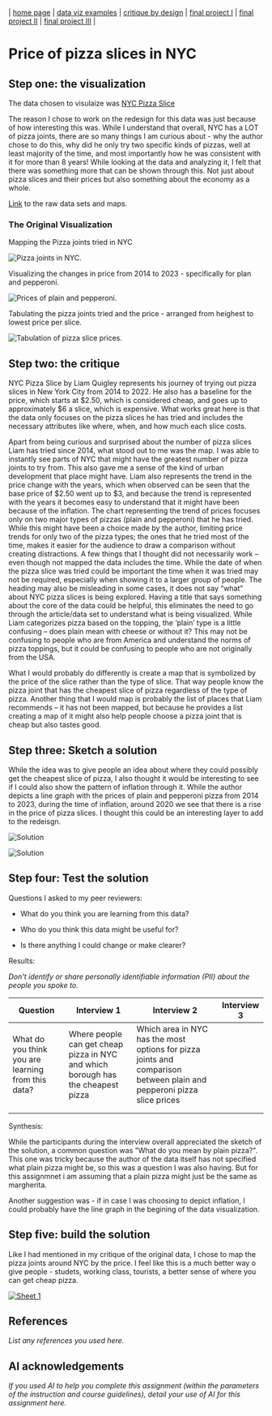 | [home page](https://cmustudent.github.io/tswd-portfolio-templates/) | [data viz examples](dataviz-examples) | [critique by design](critique-by-design) | [final project I](final-project-part-one) | [final project II](final-project-part-two) | [final project III](final-project-part-three) |

# Price of pizza slices in NYC 


## Step one: the visualization

The data chosen to visulaize was [NYC Pizza Slice](https://elkue.com/nyc-slice/)

The reason I chose to work on the redesign for this data was just because of how interesting this was. While I understand that overall, NYC has a LOT of pizza joints, there are so many things I am curious about - why the author chose to do this, why did he only try two specific kinds of pizzas, well at least majority of the time, and most importantly how he was consistent with it for more than 8 years! While looking at the data and analyzing it, I felt that there was something more that can be shown through this. Not just about pizza slices and their prices but also something about the economy as a whole. 

[Link](https://data.world/makeovermonday/2023w5) to the raw data sets and maps.  

### The Original Visualization 
Mapping the Pizza joints tried in NYC 

![Pizza joints in NYC](PizzaViz1.jpeg).

Visualizing the changes in price from 2014 to 2023 - specifically for plan and pepperoni.

![Prices of plain and pepperoni](PizzaViz2.jpeg).

Tabulating the pizza joints tried and the price - arranged from heighest to lowest price per slice.

![Tabulation of pizza slice prices](PizzaViz3.jpeg).



## Step two: the critique

NYC Pizza Slice by Liam Quigley represents his journey of trying out pizza slices in New York City from 2014 to 2022. He also has a baseline for the price, which starts at $2.50, which is considered cheap, and goes up to approximately $6 a slice, which is expensive. What works great here is that the data only focuses on the pizza slices he has tried and includes the necessary attributes like where, when, and how much each slice costs. 

Apart from being curious and surprised about the number of pizza slices Liam has tried since 2014, what stood out to me was the map. I was able to instantly see parts of NYC that might have the greatest number of pizza joints to try from. This also gave me a sense of the kind of urban development that place might have. 
Liam also represents the trend in the price change with the years, which when observed can be seen that the base price of $2.50 went up to $3, and because the trend is represented with the years it becomes easy to understand that it might have been because of the inflation. The chart representing the trend of prices focuses only on two major types of pizzas (plain and pepperoni) that he has tried. While this might have been a choice made by the author, limiting price trends for only two of the pizza types; the ones that he tried most of the time, makes it easier for the audience to draw a comparison without creating distractions. 
A few things that I thought did not necessarily work – even though not mapped the data includes the time. While the date of when the pizza slice was tried could be important the time when it was tried may not be required, especially when showing it to a larger group of people. The heading may also be misleading in some cases, it does not say “what” about NYC pizza slices is being explored. Having a title that says something about the core of the data could be helpful, this eliminates the need to go through the article/data set to understand what is being visualized. While Liam categorizes pizza based on the topping, the ‘plain’ type is a little confusing – does plain mean with cheese or without it? This may not be confusing to people who are from America and understand the norms of pizza toppings, but it could be confusing to people who are not originally from the USA. 

What I would probably do differently is create a map that is symbolized by the price of the slice rather than the type of slice. That way people know the pizza joint that has the cheapest slice of pizza regardless of the type of pizza. Another thing that I would map is probably the list of places that Liam recommends – it has not been mapped, but because he provides a list creating a map of it might also help people choose a pizza joint that is cheap but also tastes good. 


## Step three: Sketch a solution

While the idea was to give people an idea about where they could possibly get the cheapest slice of pizza, I also thought it would be interesting to see if I could also show the pattern of inflation through it. While the author depicts a line graph with the prices of plain and pepperoni pizza from 2014 to 2023, during the time of inflation, around 2020 we see that there is a rise in the price of pizza slices. I thought this could be an interesting layer to add to the redeisgn. 

![Solution](Pizza1.jpeg)

![Solution](Pizza2.jpeg)


## Step four: Test the solution

Questions I asked to my peer reviewers:

- What do you think you are learning from this data?

- Who do you think this data might be useful for?

- Is there anything I could change or make clearer?


Results: 

_Don't identify or share personally identifiable information (PII) about the people you spoke to._


| Question | Interview 1 | Interview 2 |  Interview 3 |
|----------|-------------|-------------|------------- |
| What do you think you are learning from this data? | Where people can get cheap pizza in NYC and which borough has the cheapest pizza | Which area in NYC has the most options for pizza joints and comparison between plain and pepperoni pizza slice prices |        
|          |             |             |              |
|          |             |             |              |

Synthesis: 

While the participants during the interview overall appreciated the sketch of the solution, a common question was "What do you mean by plain pizza?". This one was tricky because the author of the data itself has not specified what plain pizza might be, so this was a question I was also having. But for this assignmnet i am assuming that a plain pizza might just be the same as margherita.

Another suggestion was - if in case I was choosing to depict inflation, I could probably have the line graph in the begining of the data visualization. 

## Step five: build the solution

Like I had mentioned in my critique of the original data, I chose to map the pizza joints around NYC by the price. I feel like this is a much better way o give people - studets, working class, tourists, a better sense of where you can get cheap pizza. 

<div class='tableauPlaceholder' id='viz1739715676841' style='position: relative'>
  <noscript>
    <a href='#'>
      <img alt='Sheet 1' src='https://public.tableau.com/static/images/C9/C9M3GJDCC/1_rss.png' style='border: none' />
    </a>
  </noscript>
  <object class='tableauViz' style='display:none;'>
    <param name='host_url' value='https%3A%2F%2Fpublic.tableau.com%2F' />
    <param name='embed_code_version' value='3' />
    <param name='path' value='shared/C9M3GJDCC' />
    <param name='toolbar' value='yes' />
    <param name='static_image' value='https://public.tableau.com/static/images/C9/C9M3GJDCC/1.png' />
    <param name='animate_transition' value='yes' />
    <param name='display_static_image' value='yes' />
    <param name='display_spinner' value='yes' />
    <param name='display_overlay' value='yes' />
    <param name='display_count' value='yes' />
    <param name='language' value='en-US' />
    <param name='filter' value='publish=yes' />
  </object>
</div>
<script type='text/javascript'>
  var divElement = document.getElementById('viz1739715676841');
  var vizElement = divElement.getElementsByTagName('object')[0];
  vizElement.style.width = '100%';
  vizElement.style.height = (divElement.offsetWidth * 0.75) + 'px';
  var scriptElement = document.createElement('script');
  scriptElement.src = 'https://public.tableau.com/javascripts/api/viz_v1.js';
  vizElement.parentNode.insertBefore(scriptElement, vizElement);
</script>


## References
_List any references you used here._

## AI acknowledgements
_If you used AI to help you complete this assignment (within the parameters of the instruction and course guidelines), detail your use of AI for this assignment here._

